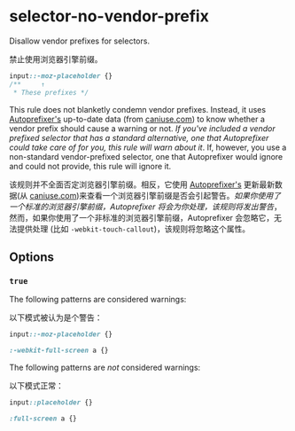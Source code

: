 # selector-no-vendor-prefix

Disallow vendor prefixes for selectors.

禁止使用浏览器引擎前缀。

```css
input::-moz-placeholder {}
/**     ↑
 * These prefixes */
```

This rule does not blanketly condemn vendor prefixes. Instead, it uses [Autoprefixer's](https://github.com/postcss/autoprefixer) up-to-date data (from [caniuse.com](http://caniuse.com/)) to know whether a vendor prefix should cause a warning or not. *If you've included a vendor prefixed selector that has a standard alternative, one that Autoprefixer could take care of for you, this rule will warn about it*. If, however, you use a non-standard vendor-prefixed selector, one that Autoprefixer would ignore and could not provide, this rule will ignore it.

该规则并不全面否定浏览器引擎前缀。相反，它使用 [Autoprefixer's](https://github.com/postcss/autoprefixer) 更新最新数据(从 [caniuse.com](http://caniuse.com/))来查看一个浏览器引擎前缀是否会引起警告。*如果你使用了一个标准的浏览器引擎前缀，Autoprefixer 将会为你处理，该规则将发出警告*，然而，如果你使用了一个非标准的浏览器引擎前缀，Autoprefixer 会忽略它，无法提供处理 (比如 `-webkit-touch-callout`)，该规则将忽略这个属性。

## Options

### `true`

The following patterns are considered warnings:

以下模式被认为是个警告：

```css
input::-moz-placeholder {}
```

```css
:-webkit-full-screen a {}
```

The following patterns are *not* considered warnings:

以下模式正常：

```css
input::placeholder {}
```

```css
:full-screen a {}
```
